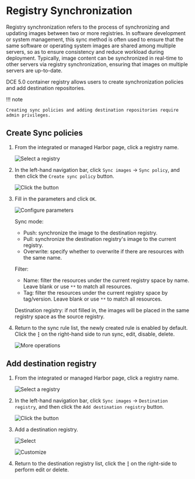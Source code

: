 # Registry Synchronization

Registry synchronization refers to the process of synchronizing and updating images between two or more registries. 
In software development or system management, this sync method is often used to ensure that the same software or operating system images are shared among multiple servers, 
so as to ensure consistency and reduce workload during deployment. Typically, image content can be synchronized in real-time to other servers via registry synchronization, 
ensuring that images on multiple servers are up-to-date.

DCE 5.0 container registry allows users to create synchronization policies and add destination repositories.

!!! note

    Creating sync policies and adding destination repositories require admin privileges.

## Create Sync policies

1. From the integrated or managed Harbor page, click a registry name.

    ![Select a registry](https://docs.daocloud.io/daocloud-docs-images/docs/en/docs/kangaroo/images/sync00.png)

2. In the left-hand navigation bar, click `Sync images` -> `Sync policy`, and then click the `Create sync policy` button.

    ![Click the button](https://docs.daocloud.io/daocloud-docs-images/docs/en/docs/kangaroo/images/sync01.png)

3. Fill in the parameters and click `OK`.

    ![Configure parameters](https://docs.daocloud.io/daocloud-docs-images/docs/en/docs/kangaroo/images/sync02.png)

    Sync mode:
    - Push: synchronize the image to the destination registry.
    - Pull: synchronize the destination registry's image to the current registry.
    - Overwrite: specify whether to overwrite if there are resources with the same name.
    
    Filter:
    - Name: filter the resources under the current registry space by name. Leave blank or use `**` to match all resources.
    - Tag: filter the resources under the current registry space by tag/version. Leave blank or use `**` to match all resources.
    
    Destination registry: if not filled in, the images will be placed in the same registry space as the source registry.

4. Return to the sync rule list, the newly created rule is enabled by default. Click the `┇` on the right-hand side to run sync, edit, disable, delete.

    ![More operations](https://docs.daocloud.io/daocloud-docs-images/docs/en/docs/kangaroo/images/sync03.png)

## Add destination registry

1. From the integrated or managed Harbor page, click a registry name.

    ![Select a registry](https://docs.daocloud.io/daocloud-docs-images/docs/en/docs/kangaroo/images/sync00.png)

2. In the left-hand navigation bar, click `Sync images` -> `Destination registry`, and then click the `Add destination registry` button.

    ![Click the button](https://docs.daocloud.io/daocloud-docs-images/docs/en/docs/kangaroo/images/target01.png)

3. Add a destination registry.

    ![Select](https://docs.daocloud.io/daocloud-docs-images/docs/en/docs/kangaroo/images/target02.png)

    ![Customize](https://docs.daocloud.io/daocloud-docs-images/docs/en/docs/kangaroo/images/target03.png)

4. Return to the destination registry list, click the `┇` on the right-side to perform edit or delete.
